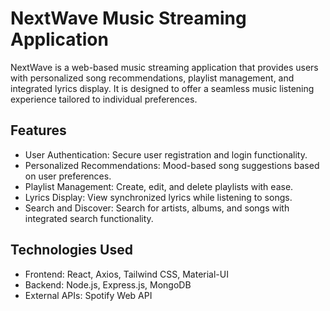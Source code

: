 # NextWave Music Streaming Application

NextWave is a web-based music streaming application that provides users with personalized song recommendations, playlist management, and integrated lyrics display. It is designed to offer a seamless music listening experience tailored to individual preferences.

## Features
- User Authentication: Secure user registration and login functionality.
- Personalized Recommendations: Mood-based song suggestions based on user preferences.
- Playlist Management: Create, edit, and delete playlists with ease.
- Lyrics Display: View synchronized lyrics while listening to songs.
- Search and Discover: Search for artists, albums, and songs with integrated search functionality.

## Technologies Used
- Frontend: React, Axios, Tailwind CSS, Material-UI
- Backend: Node.js, Express.js, MongoDB
- External APIs: Spotify Web API
